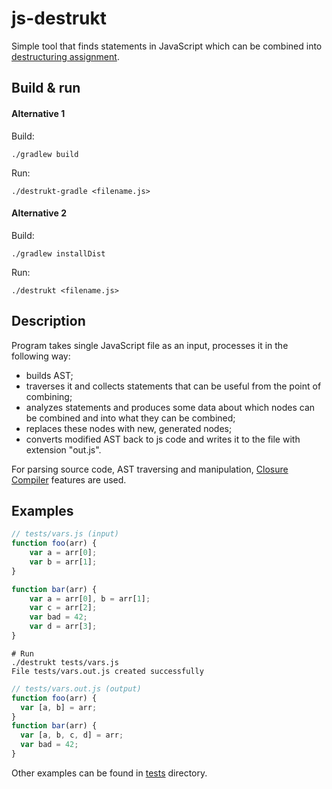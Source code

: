 # js-destrukt

Simple tool that finds statements in JavaScript which can be combined into [destructuring assignment](https://developer.mozilla.org/en-US/docs/Web/JavaScript/Reference/Operators/Destructuring_assignment).

## Build & run

#### Alternative 1

Build:

```
./gradlew build
```

Run:

```
./destrukt-gradle <filename.js>
```

#### Alternative 2

Build:

```
./gradlew installDist
```

Run:

```
./destrukt <filename.js>
```

## Description

Program takes single JavaScript file as an input, processes it in the following way:
* builds AST;
* traverses it and collects statements that can be useful from the point of combining;
* analyzes statements and produces some data about which nodes can be combined and into what they can be combined;
* replaces these nodes with new, generated nodes;
* converts modified AST back to js code and writes it to the file with extension "out.js".

For parsing source code, AST traversing and manipulation, [Closure Compiler](https://developers.google.com/closure/compiler/) features are used.

## Examples

```javascript
// tests/vars.js (input)
function foo(arr) {
    var a = arr[0];
    var b = arr[1];
}

function bar(arr) {
    var a = arr[0], b = arr[1];
    var c = arr[2];
    var bad = 42;
    var d = arr[3];
}
```

```
# Run
./destrukt tests/vars.js
File tests/vars.out.js created successfully
```

```javascript
// tests/vars.out.js (output)
function foo(arr) {
  var [a, b] = arr;
}
function bar(arr) {
  var [a, b, c, d] = arr;
  var bad = 42;
}
```

Other examples can be found in [tests](https://github.com/AlexVanGogen/js-destrukt/tree/master/tests) directory.
